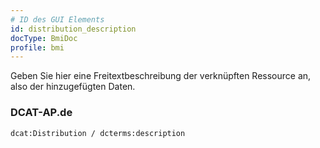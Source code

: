 ```yaml
---
# ID des GUI Elements
id: distribution_description
docType: BmiDoc
profile: bmi
---
```


Geben Sie hier eine Freitextbeschreibung der verknüpften Ressource an, also der hinzugefügten Daten.

### DCAT-AP.de
`dcat:Distribution / dcterms:description`
